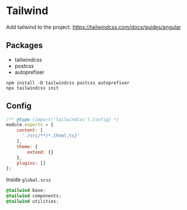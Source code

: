 # Tailwind
Add tailwind to the project. 
https://tailwindcss.com/docs/guides/angular

## Packages
- tailwindcss
- postcss
- autoprefixer
```
npm install -D tailwindcss postcss autoprefixer
npx tailwindcss init
```

## Config
```js
/** @type {import('tailwindcss').Config} */
module.exports = {
    content: [
      './src/**/*.{html,ts}'
    ],
    theme: {
        extend: {}
    },
    plugins: []
};
```

Inside `global.scss`

```scss
@tailwind base;
@tailwind components;
@tailwind utilities;
```